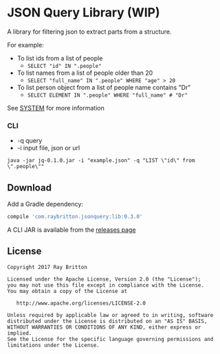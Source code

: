 # JSON Query Library (WIP)

A library for filtering json to extract parts from a structure.

For example:
* To list ids from a list of people
    * `SELECT "id" IN ".people"`
* To list names from a list of people older than 20
    * `SELECT "full_name" IN ".people" WHERE "age" > 20`
* To list person object from a list of people name contains "Dr"
    * `SELECT ELEMENT IN ".people" WHERE "full_name" # "Dr"`
    
See [SYSTEM](https://github.com/raybritton/json-query/blob/master/SYSTEM.md) for more information

### CLI

* -q query
* -i input file, json or url

`java -jar jq-0.1.0.jar -i "example.json" -q "LIST \"id\" from \".people\""`

## Download

Add a Gradle dependency:

```groovy
compile 'com.raybritton.jsonquery:lib:0.3.0'
```

A CLI JAR is available from the [releases page](https://github.com/raybritton/json-query/releases)

## License

```
Copyright 2017 Ray Britton

Licensed under the Apache License, Version 2.0 (the "License");
you may not use this file except in compliance with the License.
You may obtain a copy of the License at

   http://www.apache.org/licenses/LICENSE-2.0

Unless required by applicable law or agreed to in writing, software
distributed under the License is distributed on an "AS IS" BASIS,
WITHOUT WARRANTIES OR CONDITIONS OF ANY KIND, either express or implied.
See the License for the specific language governing permissions and
limitations under the License.
```
